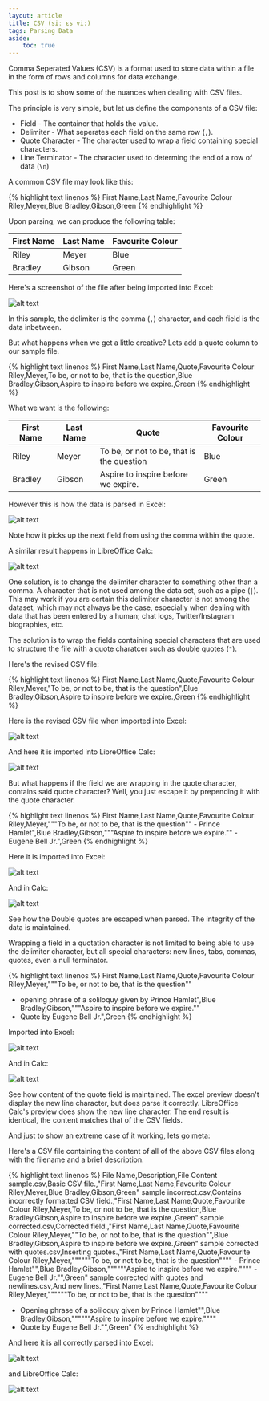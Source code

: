 ```yaml
---
layout: article
title: CSV (siː ɛs viː)
tags: Parsing Data
aside:
    toc: true
---
```


Comma Seperated Values (CSV) is a format used to store data within a file in the form of rows and columns for data exchange. 

This post is to show some of the nuances when dealing with CSV files.

The principle is very simple, but let us define the components of a CSV file:

* Field - The container that holds the value.
* Delimiter - What seperates each field on the same row (`,`).
* Quote Character - The character used to wrap a field containing special characters.
* Line Terminator - The character used to determing the end of a row of data (`\n`)

A common CSV file may look like this:

{% highlight text linenos %}
First Name,Last Name,Favourite Colour
Riley,Meyer,Blue
Bradley,Gibson,Green
{% endhighlight %}

Upon parsing, we can produce the following table:


| First Name | Last Name | Favourite Colour |
| ---------- | --------- | ---------------- |
| Riley      | Meyer     | Blue             |
| Bradley    | Gibson    | Green            |

Here's a screenshot of the file after being imported into Excel:

![alt text](/images/2021-02-10/sample.csv%20-%20excel.png)

In this sample, the delimiter is the comma (`,`) character, and each field is the data inbetween.

But what happens when we get a little creative? Lets add a quote column to our sample file.


{% highlight text linenos %}
First Name,Last Name,Quote,Favourite Colour
Riley,Meyer,To be, or not to be, that is the question,Blue
Bradley,Gibson,Aspire to inspire before we expire.,Green
{% endhighlight %}

What we want is the following:


| First Name | Last Name | Quote                                     | Favourite Colour |
| ---------- | --------- | ----------------------------------------- | ---------------- |
| Riley      | Meyer     | To be, or not to be, that is the question | Blue             |
| Bradley    | Gibson    | Aspire to inspire before we expire.       | Green            |

However this is how the data is parsed in Excel:

![alt text](/images/2021-02-10/sample%20incorrect.csv%20-%20excel.png)

Note how it picks up the next field from using the comma within the quote.

A similar result happens in LibreOffice Calc:

![alt text](/images/2021-02-10/sample%20incorrect.csv%20-%20calc.png)

One solution, is to change the delimiter character to something other than a comma. A character that is not used among the data set, such as a pipe (`|`). This may work if you are certain this delimiter character is not among the dataset, which may not always be the case, especially when dealing with data that has been entered by a human; chat logs, Twitter/Instagram biographies, etc.

The solution is to wrap the fields containing special characters that are used to structure the file with a quote charatcer such as double quotes (`"`).

Here's the revised CSV file:


{% highlight text linenos %}
First Name,Last Name,Quote,Favourite Colour
Riley,Meyer,"To be, or not to be, that is the question",Blue
Bradley,Gibson,Aspire to inspire before we expire.,Green
{% endhighlight %}

Here is the revised CSV file when imported into Excel:

![alt text](/images/2021-02-10/sample%20corrected%20-%20excel.png)

And here it is imported into LibreOffice Calc:

![alt text](/images/2021-02-10/sample%20corrected%20-%20calc.png)

But what happens if the field we are wrapping in the quote character, contains said quote character? Well, you just escape it by prepending it with the quote character.


{% highlight text linenos %}
First Name,Last Name,Quote,Favourite Colour
Riley,Meyer,"""To be, or not to be, that is the question"" - Prince Hamlet",Blue
Bradley,Gibson,"""Aspire to inspire before we expire."" - Eugene Bell Jr.",Green
{% endhighlight %}

Here it is imported into Excel:

![alt text](/images/2021-02-10/sample%20corrected%20with%20quotes%20-%20excel.png)

And in Calc:

![alt text](/images/2021-02-10/sample%20corrected%20with%20quotes%20-%20calc.png)

See how the Double quotes are escaped when parsed. The integrity of the data is maintained.

Wrapping a field in a quotation character is not limited to being able to use the delimiter character, but all special characters: new lines, tabs, commas, quotes, even a null terminator.



{% highlight text linenos %}
First Name,Last Name,Quote,Favourite Colour
Riley,Meyer,"""To be, or not to be, that is the question""
 - opening phrase of a soliloquy given by Prince Hamlet",Blue
Bradley,Gibson,"""Aspire to inspire before we expire.""
 - Quote by Eugene Bell Jr.",Green
{% endhighlight %}

Imported into Excel:

![alt text](/images/2021-02-10/sample%20corrected%20with%20quotes%20and%20newlines%20-%20excel.png)

And in Calc:

![alt text](/images/2021-02-10/sample%20corrected%20with%20quotes%20and%20newlines%20-%20calc.png)

See how content of the quote field is maintained. The excel preview doesn't display the new line character, but does parse it correctly. LibreOffice Calc's preview does show the new line character. The end result is identical, the content matches that of the CSV fields.

And just to show an extreme case of it working, lets go meta:

Here's a CSV file containing the content of all of the above CSV files along with the filename and a brief description.


{% highlight text linenos %}
File Name,Description,File Content
sample.csv,Basic CSV file.,"First Name,Last Name,Favourite Colour
Riley,Meyer,Blue
Bradley,Gibson,Green"
sample incorrect.csv,Contains incorrectly formatted CSV field.,"First Name,Last Name,Quote,Favourite Colour
Riley,Meyer,To be, or not to be, that is the question,Blue
Bradley,Gibson,Aspire to inspire before we expire.,Green"
sample corrected.csv,Corrected field.,"First Name,Last Name,Quote,Favourite Colour
Riley,Meyer,""To be, or not to be, that is the question"",Blue
Bradley,Gibson,Aspire to inspire before we expire.,Green"
sample corrected with quotes.csv,Inserting quotes.,"First Name,Last Name,Quote,Favourite Colour
Riley,Meyer,""""""To be, or not to be, that is the question"""" - Prince Hamlet"",Blue
Bradley,Gibson,""""""Aspire to inspire before we expire."""" - Eugene Bell Jr."",Green"
sample corrected with quotes and newlines.csv,And new lines.,"First Name,Last Name,Quote,Favourite Colour
Riley,Meyer,""""""To be, or not to be, that is the question""""
 - Opening phrase of a soliloquy given by Prince Hamlet"",Blue
Bradley,Gibson,""""""Aspire to inspire before we expire.""""
 - Quote by Eugene Bell Jr."",Green"
{% endhighlight %}

And here it is all correctly parsed into Excel:

![alt text](/images/2021-02-10/meta.csv%20-%20excel.png)

and LibreOffice Calc:

![alt text](/images/2021-02-10/meta.csv%20-%20calc.png)
